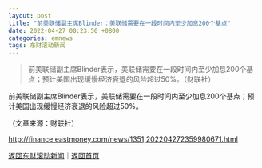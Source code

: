 ```yaml
---
layout: post
title: "前美联储副主席Blinder：美联储需要在一段时间内至少加息200个基点"
date: 2022-04-27 00:23:50 +0800
categories: emnews
tags: 东财滚动新闻
---
```

> 前美联储副主席Blinder表示，美联储需要在一段时间内至少加息200个基点；预计美国出现缓慢经济衰退的风险超过50%。（财联社）

<p>前美联储副主席Blinder表示，美联储需要在一段时间内至少加息200个基点；预计美国出现缓慢经济衰退的风险超过50%。</p><p class="em_media">（文章来源：财联社）</p>

<http://finance.eastmoney.com/news/1351,202204272359980671.html>

[返回东财滚动新闻](//finews.withounder.com/emnews/)｜[返回首页](//finews.withounder.com/)